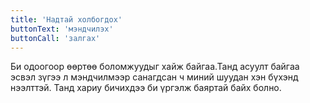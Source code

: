 ```yaml
---
title: 'Надтай холбогдох'
buttonText: 'мэндчилэх'
buttonCall: 'залгах'
---
```


Би одоогоор өөртөө боломжуудыг хайж байгаа.Танд асуулт байгаа эсвэл зүгээ л мэндчилмээр санагдсан ч миний шуудан хэн бүхэнд нээлттэй. Танд хариу бичихдээ би үргэлж баяртай байх болно.
